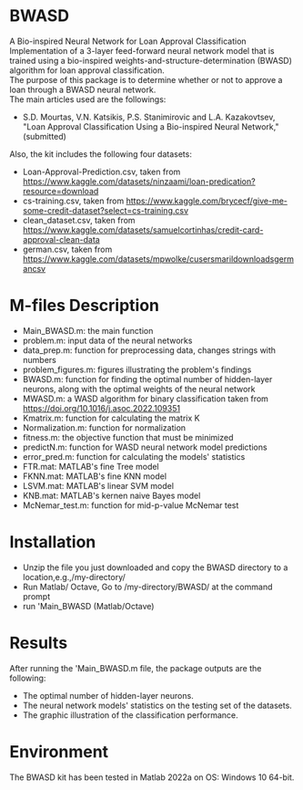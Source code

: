 # BWASD
A Bio-inspired Neural Network for Loan Approval Classification
Implementation of a 3-layer feed-forward neural network model that is trained using a bio-inspired weights-and-structure-determination (BWASD) algorithm for loan approval classification.\
The purpose of this package is to determine whether or not to approve a loan through a BWASD neural network.\
The main articles used are the followings:
*	S.D. Mourtas, V.N. Katsikis, P.S. Stanimirovic and L.A. Kazakovtsev, "Loan Approval Classification Using a Bio-inspired Neural Network," (submitted)

Also, the kit includes the following four datasets:
*	Loan-Approval-Prediction.csv, taken from https://www.kaggle.com/datasets/ninzaami/loan-predication?resource=download
*	cs-training.csv, taken from https://www.kaggle.com/brycecf/give-me-some-credit-dataset?select=cs-training.csv
*	clean_dataset.csv, taken from https://www.kaggle.com/datasets/samuelcortinhas/credit-card-approval-clean-data
*	german.csv, taken from https://www.kaggle.com/datasets/mpwolke/cusersmarildownloadsgermancsv

# M-files Description
*	Main_BWASD.m: the main function
*	problem.m: input data of the neural networks
*	data_prep.m: function for preprocessing data, changes strings with numbers
*	problem_figures.m: figures illustrating the problem's findings
*	BWASD.m: function for finding the optimal number of hidden-layer neurons, along with the optimal weights of the neural network
*	MWASD.m: a WASD algorithm for binary classification taken from https://doi.org/10.1016/j.asoc.2022.109351
*	Kmatrix.m: function for calculating the matrix K
*	Normalization.m: function for normalization
*	fitness.m: the objective function that must be minimized
*	predictN.m: function for WASD neural network model predictions
*	error_pred.m: function for calculating the models' statistics
*	FTR.mat: MATLAB's fine Tree model 
*	FKNN.mat: MATLAB's fine KNN model 
*	LSVM.mat: MATLAB's linear SVM model
*	KNB.mat: MATLAB's kernen naive Bayes model
*	McNemar_test.m: function for mid-p-value McNemar test

# Installation
*	Unzip the file you just downloaded and copy the BWASD directory to a location,e.g.,/my-directory/
*	Run Matlab/ Octave, Go to /my-directory/BWASD/ at the command prompt
*	run 'Main_BWASD (Matlab/Octave)

# Results
After running the 'Main_BWASD.m file, the package outputs are the following:
*	The optimal number of hidden-layer neurons.
*	The neural network models' statistics on the testing set of the datasets.
*	The graphic illustration of the classification performance.

# Environment
The BWASD kit has been tested in Matlab 2022a on OS: Windows 10 64-bit.
